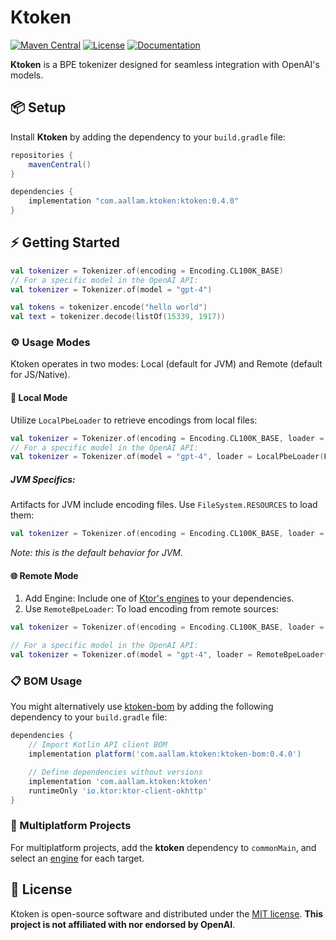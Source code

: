 # Ktoken

[![Maven Central](https://img.shields.io/maven-central/v/com.aallam.ktoken/ktoken?color=blue&label=Download)](https://central.sonatype.com/namespace/com.aallam.ktoken)
[![License](https://img.shields.io/github/license/aallam/ktoken?color=yellow)](LICENSE.md)
[![Documentation](https://img.shields.io/badge/docs-api-a97bff.svg?logo=kotlin)](https://mouaad.aallam.com/ktoken/ktoken)

**Ktoken** is a BPE tokenizer designed for seamless integration with OpenAI's models.

## 📦 Setup
Install **Ktoken** by adding the dependency to your `build.gradle` file:

```groovy
repositories {
    mavenCentral()
}

dependencies {
    implementation "com.aallam.ktoken:ktoken:0.4.0"
}
```
## ⚡️ Getting Started

```kotlin
val tokenizer = Tokenizer.of(encoding = Encoding.CL100K_BASE)
// For a specific model in the OpenAI API:
val tokenizer = Tokenizer.of(model = "gpt-4")

val tokens = tokenizer.encode("hello world")
val text = tokenizer.decode(listOf(15339, 1917))
```

### ⚙️ Usage Modes

Ktoken operates in two modes: Local (default for JVM) and Remote (default for JS/Native).

#### 📍 Local Mode

Utilize `LocalPbeLoader` to retrieve encodings from local files:

```kotlin
val tokenizer = Tokenizer.of(encoding = Encoding.CL100K_BASE, loader = LocalPbeLoader(FileSystem.SYSTEM))
// For a specific model in the OpenAI API:
val tokenizer = Tokenizer.of(model = "gpt-4", loader = LocalPbeLoader(FileSystem.SYSTEM))
```

##### JVM Specifics:

Artifacts for JVM include encoding files. Use `FileSystem.RESOURCES` to load them:

```kotlin
val tokenizer = Tokenizer.of(encoding = Encoding.CL100K_BASE, loader = LocalPbeLoader(FileSystem.RESOURCES))
```

*Note: this is the default behavior for JVM.*

#### 🌐 Remote Mode

1. Add Engine: Include one of [Ktor's engines](https://ktor.io/docs/http-client-engines.html) to your dependencies.
2. Use `RemoteBpeLoader`: To load encoding from remote sources:

```kotlin
val tokenizer = Tokenizer.of(encoding = Encoding.CL100K_BASE, loader = RemoteBpeLoader())

// For a specific model in the OpenAI API:
val tokenizer = Tokenizer.of(model = "gpt-4", loader = RemoteBpeLoader())
```

### 📋 BOM Usage

You might alternatively use [ktoken-bom](/ktoken-bom) by adding the following dependency to your `build.gradle` file:

```groovy
dependencies {
    // Import Kotlin API client BOM
    implementation platform('com.aallam.ktoken:ktoken-bom:0.4.0')

    // Define dependencies without versions
    implementation 'com.aallam.ktoken:ktoken'
    runtimeOnly 'io.ktor:ktor-client-okhttp'
}
```

### 🔀 Multiplatform Projects

For multiplatform projects, add the **ktoken** dependency to `commonMain`, and select an [engine](https://ktor.io/docs/http-client-engines.html) for each target.

## 📄 License
Ktoken is open-source software and distributed under the [MIT license](LICENSE.md).
**This project is not affiliated with nor endorsed by OpenAI**.
